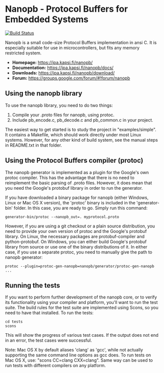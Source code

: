 # Nanopb - Protocol Buffers for Embedded Systems

[![Build Status](https://travis-ci.org/nanopb/nanopb.svg?branch=master)](https://travis-ci.org/nanopb/nanopb)

Nanopb is a small code-size Protocol Buffers implementation in ansi C. It is
especially suitable for use in microcontrollers, but fits any memory
restricted system.

- **Homepage:** https://jpa.kapsi.fi/nanopb/
- **Documentation:** https://jpa.kapsi.fi/nanopb/docs/
- **Downloads:** https://jpa.kapsi.fi/nanopb/download/
- **Forum:** https://groups.google.com/forum/#!forum/nanopb

## Using the nanopb library

To use the nanopb library, you need to do two things:

1.  Compile your .proto files for nanopb, using protoc.
2.  Include pb_encode.c, pb_decode.c and pb_common.c in your project.

The easiest way to get started is to study the project in "examples/simple".
It contains a Makefile, which should work directly under most Linux systems.
However, for any other kind of build system, see the manual steps in
README.txt in that folder.

## Using the Protocol Buffers compiler (protoc)

The nanopb generator is implemented as a plugin for the Google's own protoc
compiler. This has the advantage that there is no need to reimplement the
basic parsing of .proto files. However, it does mean that you need the
Google's protobuf library in order to run the generator.

If you have downloaded a binary package for nanopb (either Windows, Linux or
Mac OS X version), the 'protoc' binary is included in the 'generator-bin'
folder. In this case, you are ready to go. Simply run this command:

    generator-bin/protoc --nanopb_out=. myprotocol.proto

However, if you are using a git checkout or a plain source distribution, you
need to provide your own version of protoc and the Google's protobuf library.
On Linux, the necessary packages are protobuf-compiler and python-protobuf.
On Windows, you can either build Google's protobuf library from source or use
one of the binary distributions of it. In either case, if you use a separate
protoc, you need to manually give the path to nanopb generator:

    protoc --plugin=protoc-gen-nanopb=nanopb/generator/protoc-gen-nanopb ...

## Running the tests

If you want to perform further development of the nanopb core, or to verify
its functionality using your compiler and platform, you'll want to run the
test suite. The build rules for the test suite are implemented using Scons,
so you need to have that installed. To run the tests:

    cd tests
    scons

This will show the progress of various test cases. If the output does not
end in an error, the test cases were successful.

Note: Mac OS X by default aliases 'clang' as 'gcc', while not actually
supporting the same command line options as gcc does. To run tests on
Mac OS X, use: "scons CC=clang CXX=clang". Same way can be used to run
tests with different compilers on any platform.
